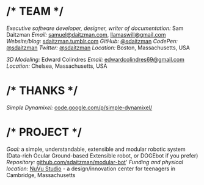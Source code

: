 # /* TEAM */
_Executive software developer, designer, writer of documentation:_ Sam Daitzman
_Email:_ samuel@daitzman.com, llamaswill@gmail.com
_Website/blog:_ [sdaitzman.tumblr.com](http://sdaitzman.tumblr.com)
_GitHub:_ [@sdaitzman](http://github.com/sdaitzman)
_CodePen:_ [@sdaitzman](http://codepen.io/sdaitzman)
_Twitter:_ [@sdaitzman](http://twitter.com/sdaitzman)
_Location:_ Boston, Massachusetts, USA

_3D Modeling:_ Edward Colindres
_Email:_ edwardcolindres69@gmail.com
_Location:_ Chelsea, Massachusetts, USA

# /* THANKS */
_Simple Dynamixel:_ [code.google.com/p/simple-dynamixel/](https://code.google.com/p/simple-dynamixel/)

# /* PROJECT */
_Goal:_ a simple, understandable, extensible and modular robotic system (Data-rich Ocular Ground-based Extensible robot, or DOGEbot if you prefer)
_Repository:_ [github.com/sdaitzman/modular-bot](https://github.com/sdaitzman/modular-bot)'
_Funding and physical location:_ [NuVu Studio](http://cambridge.nuvustudio.com/discover) - a design/innovation center for teenagers in Cambridge, Massachusetts